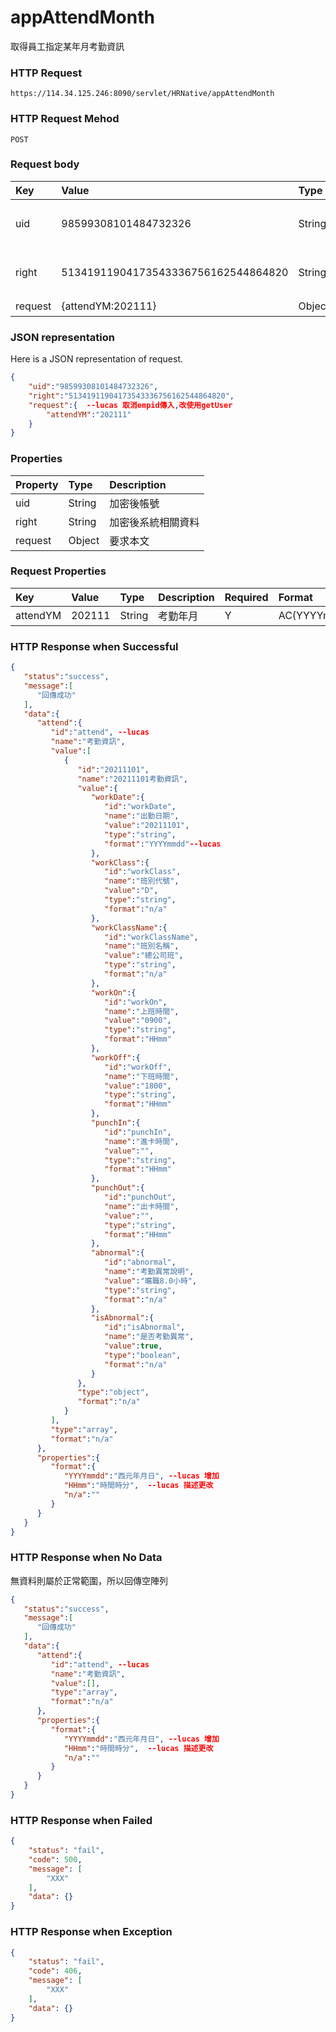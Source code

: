 # appAttendMonth 
取得員工指定某年月考勤資訊

### HTTP Request
```
https://114.34.125.246:8090/servlet/HRNative/appAttendMonth
```

### HTTP Request Mehod
```
POST
```

### Request body
| Key | Value | Type | Description |
|:----------|:-------------|:-----|:------------|
| uid | 98599308101484732326 | String | 需透過appLogin取得 |
| right | 51341911904173543336756162544864820 | String | 需透過appLogin取得 |
| request | {attendYM:202111} | Object | 查詢條件 |

### JSON representation
Here is a JSON representation of request.
```json
{
    "uid":"98599308101484732326",
    "right":"51341911904173543336756162544864820",
    "request":{  --lucas 取消empid傳入,改使用getUser
        "attendYM":"202111"
    }
}
```

### Properties
| Property | Type | Description |
|:---------|:-----|:------------|
| uid   | String | 加密後帳號 |
| right | String | 加密後系統相關資料 |
| request | Object | 要求本文 |

### Request Properties
| Key | Value | Type | Description | Required | Format |
|:----------|:-------------|:-----|:------------|:------------|:------------|
| attendYM | 202111 | String | 考勤年月 | Y | AC(YYYYmm) |

### HTTP Response when Successful
```json
{
   "status":"success",
   "message":[
      "回傳成功"
   ],
   "data":{
      "attend":{
         "id":"attend", --lucas
         "name":"考勤資訊",
         "value":[
            {
               "id":"20211101",
               "name":"20211101考勤資訊",
               "value":{
                  "workDate":{
                     "id":"workDate",
                     "name":"出勤日期",
                     "value":"20211101",
                     "type":"string",
                     "format":"YYYYmmdd"--lucas
                  },
                  "workClass":{
                     "id":"workClass",
                     "name":"班別代號",
                     "value":"D",
                     "type":"string",
                     "format":"n/a"
                  },
                  "workClassName":{
                     "id":"workClassName",
                     "name":"班別名稱",
                     "value":"總公司班",
                     "type":"string",
                     "format":"n/a"
                  },
                  "workOn":{
                     "id":"workOn",
                     "name":"上班時間",
                     "value":"0900",
                     "type":"string",
                     "format":"HHmm"
                  },
                  "workOff":{
                     "id":"workOff",
                     "name":"下班時間",
                     "value":"1800",
                     "type":"string",
                     "format":"HHmm"
                  },
                  "punchIn":{
                     "id":"punchIn",
                     "name":"進卡時間",
                     "value":"",
                     "type":"string",
                     "format":"HHmm"
                  },
                  "punchOut":{
                     "id":"punchOut",
                     "name":"出卡時間",
                     "value":"",
                     "type":"string",
                     "format":"HHmm"
                  },
                  "abnormal":{
                     "id":"abnormal",
                     "name":"考勤異常說明",
                     "value":"曠職8.0小時",
                     "type":"string",
                     "format":"n/a"
                  },
                  "isAbnormal":{
                     "id":"isAbnormal",
                     "name":"是否考勤異常",
                     "value":true,
                     "type":"boolean",
                     "format":"n/a"
                  }
               },
               "type":"object",
               "format":"n/a"
            }
         ],
         "type":"array",
         "format":"n/a"
      },
      "properties":{
         "format":{
            "YYYYmmdd":"西元年月日", --lucas 增加
            "HHmm":"時間時分",  --lucas 描述更改
            "n/a":""
         }
      }
   }
}
```

### HTTP Response when No Data
無資料則屬於正常範圍，所以回傳空陣列
```json
{
   "status":"success",
   "message":[
      "回傳成功"
   ],
   "data":{
      "attend":{
         "id":"attend", --lucas
         "name":"考勤資訊",
         "value":[],
         "type":"array",
         "format":"n/a"
      },
      "properties":{
         "format":{
            "YYYYmmdd":"西元年月日", --lucas 增加
            "HHmm":"時間時分",  --lucas 描述更改
            "n/a":""
         }
      }
   }
}
```

### HTTP Response when Failed
```json
{
    "status": "fail",
    "code": 500,
    "message": [
        "XXX"
    ],
    "data": {}
}
```

### HTTP Response when Exception
```json
{
    "status": "fail",
    "code": 406,
    "message": [
        "XXX"
    ],
    "data": {}
}
```
